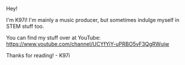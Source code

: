 Hey!

I'm K97i! I'm mainly a music producer, but sometimes indulge myself in STEM stuff too.

You can find my stuff over at YouTube:
https://www.youtube.com/channel/UCYfYiY-uPRBO5vF3QgRWujw

Thanks for reading!
              - K97i
